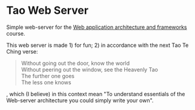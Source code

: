 Tao Web Server
==============

Simple web-server for the [Web application architecture and frameworks](http://cs.petrsu.ru/~akolosov/web-arch/) course.

This web server is made 1) for fun; 2) in accordance with the next Tao Te Ching verse:
> Without going out the door, know the world  
> Without peering out the window, see the Heavenly Tao  
> The further one goes  
> The less one knows  

, which (I believe) in this context mean "To understand essentials of the Web-server architecture you could simply write your own".
